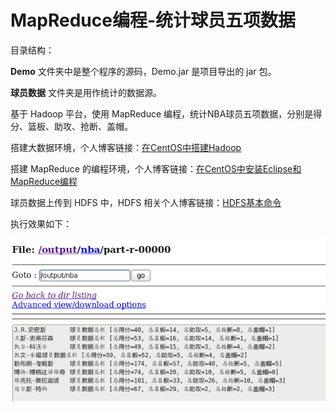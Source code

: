 # MapReduce编程-统计球员五项数据
目录结构：

**Demo** 文件夹中是整个程序的源码，Demo.jar 是项目导出的 jar 包。

**球员数据** 文件夹是用作统计的数据源。

基于 Hadoop 平台，使用 MapReduce 编程，统计NBA球员五项数据，分别是得分、篮板、助攻、抢断、盖帽。

搭建大数据环境，个人博客链接：[在CentOS中搭建Hadoop ](https://wenshixin.gitee.io/blog/2018/03/27/%E5%9C%A8CentOS%E4%B8%AD%E6%90%AD%E5%BB%BAHadoop/)

搭建 MapReduce 的编程环境，个人博客链接：[在CentOS中安装Eclipse和MapReduce编程 ](https://wenshixin.gitee.io/blog/2018/04/12/%E5%9C%A8CentOS%E4%B8%AD%E5%AE%89%E8%A3%85Eclipse%E5%92%8CMapReduce%E7%BC%96%E7%A8%8B/)

球员数据上传到 HDFS 中，HDFS 相关个人博客链接：[HDFS基本命令 ](https://wenshixin.gitee.io/blog/2018/04/02/HDFS%E5%9F%BA%E6%9C%AC%E5%91%BD%E4%BB%A4/)

执行效果如下：

![统计的结果](./images/统计的结果.png)